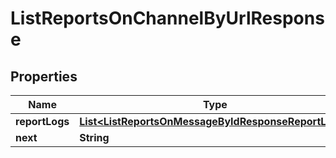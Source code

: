 

# ListReportsOnChannelByUrlResponse


## Properties

Name | Type | Description | Notes
------------ | ------------- | ------------- | -------------
**reportLogs** | [**List&lt;ListReportsOnMessageByIdResponseReportLogs&gt;**](ListReportsOnMessageByIdResponseReportLogs.md) |  |  [optional]
**next** | **String** |  |  [optional]



